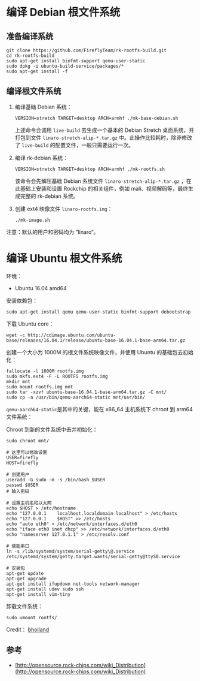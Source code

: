 # 编译 Debian 根文件系统

## 准备编译系统

``` shell
git clone https://github.com/FireflyTeam/rk-rootfs-build.git
cd rk-rootfs-build
sudo apt-get install binfmt-support qemu-user-static
sudo dpkg -i ubuntu-build-service/packages/*
sudo apt-get install -f
```

## 编译根文件系统

1. 编译基础 Debian 系统：

    ``` shell
    VERSION=stretch TARGET=desktop ARCH=armhf ./mk-base-debian.sh
    ```

    上述命令会调用 `live-build` 去生成一个基本的 Debian Stretch 桌面系统，并打包到文件 `linaro-stretch-alip-*.tar.gz` 中。此操作比较耗时，除非修改了 `live-build` 的配置文件，一般只需要运行一次。

2. 编译 rk-debian 系统：
    ``` shell
    VERSION=stretch TARGET=desktop ARCH=armhf ./mk-rootfs.sh
    ```

    该命令会先解压基础 Debian 系统文件 `linaro-stretch-alip-*.tar.gz` ，在此基础上安装和设置 Rockchip 的相关组件，例如 mali、视频解码等，最终生成完整的 rk-debian 系统。

3. 创建 ext4 映像文件 `linaro-rootfs.img`：

    ``` shell
    ./mk-image.sh
    ```

注意：默认的用户和密码均为 ”linaro“。

# 编译 Ubuntu 根文件系统

环境：

- Ubuntu 16.04 amd64

安装依赖包：

``` shell
sudo apt-get install qemu qemu-user-static binfmt-support debootstrap
```

下载 Ubuntu core：

``` shell
wget -c http://cdimage.ubuntu.com/ubuntu-base/releases/16.04.1/release/ubuntu-base-16.04.1-base-arm64.tar.gz
```

创建一个大小为 1000M 的根文件系统映像文件，并使用 Ubuntu 的基础包去初始化：

``` shell
fallocate -l 1000M rootfs.img
sudo mkfs.ext4 -F -L ROOTFS rootfs.img
mkdir mnt
sudo mount rootfs.img mnt
sudo tar -xzvf ubuntu-base-16.04.1-base-arm64.tar.gz -C mnt/
sudo cp -a /usr/bin/qemu-aarch64-static mnt/usr/bin/
```

`qemu-aarch64-static`是其中的关键，能在 x86_64 主机系统下 chroot 到 arm64 文件系统：

Chroot 到新的文件系统中去并初始化：

``` shell
sudo chroot mnt/

# 这里可以修改设置
USER=firefly
HOST=firefly

# 创建用户
useradd -G sudo -m -s /bin/bash $USER
passwd $USER
# 输入密码

# 设置主机名和以太网
echo $HOST > /etc/hostname
echo "127.0.0.1    localhost.localdomain localhost" > /etc/hosts
echo "127.0.0.1    $HOST" >> /etc/hosts
echo "auto eth0" > /etc/network/interfaces.d/eth0
echo "iface eth0 inet dhcp" >> /etc/network/interfaces.d/eth0
echo "nameserver 127.0.1.1" > /etc/resolv.conf

# 使能串口
ln -s /lib/systemd/system/serial-getty\@.service /etc/systemd/system/getty.target.wants/serial-getty@ttyS0.service

# 安装包
apt-get update
apt-get upgrade
apt-get install ifupdown net-tools network-manager
apt-get install udev sudo ssh
apt-get install vim-tiny
```

卸载文件系统：

``` shell
sudo umount rootfs/
```

Credit： [bholland](https://forum.armbian.com/topic/6850-document-about-compiling-a-kernel-and-rootfs-for-the-firefly-boards/)

## 参考

- [http://opensource.rock-chips.com/wiki_Distribution](http://opensource.rock-chips.com/wiki_Distribution)
